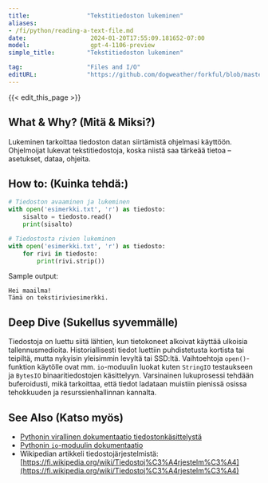 ```yaml
---
title:                "Tekstitiedoston lukeminen"
aliases:
- /fi/python/reading-a-text-file.md
date:                  2024-01-20T17:55:09.181652-07:00
model:                 gpt-4-1106-preview
simple_title:         "Tekstitiedoston lukeminen"

tag:                  "Files and I/O"
editURL:              "https://github.com/dogweather/forkful/blob/master/content/fi/python/reading-a-text-file.md"
---
```


{{< edit_this_page >}}

## What & Why? (Mitä & Miksi?)
Lukeminen tarkoittaa tiedoston datan siirtämistä ohjelmasi käyttöön. Ohjelmoijat lukevat tekstitiedostoja, koska niistä saa tärkeää tietoa – asetukset, dataa, ohjeita.

## How to: (Kuinka tehdä:)
```Python
# Tiedoston avaaminen ja lukeminen
with open('esimerkki.txt', 'r') as tiedosto:
    sisalto = tiedosto.read()
    print(sisalto)

# Tiedostosta rivien lukeminen
with open('esimerkki.txt', 'r') as tiedosto:
    for rivi in tiedosto:
        print(rivi.strip())
```
Sample output:
```
Hei maailma!
Tämä on tekstiriviesimerkki.
```

## Deep Dive (Sukellus syvemmälle)
Tiedostoja on luettu siitä lähtien, kun tietokoneet alkoivat käyttää ulkoisia tallennusmedioita. Historiallisesti tiedot luettiin puhdistetusta kortista tai teipiltä, mutta nykyisin yleisimmin levyltä tai SSD:ltä. Vaihtoehtoja `open()`-funktion käytölle ovat mm. `io`-moduulin luokat kuten `StringIO` testaukseen ja `BytesIO` binaaritiedostojen käsittelyyn. Varsinainen lukuprosessi tehdään buferoidusti, mikä tarkoittaa, että tiedot ladataan muistiin pienissä osissa tehokkuuden ja resurssienhallinnan kannalta.

## See Also (Katso myös)
- [Pythonin virallinen dokumentaatio tiedostonkäsittelystä](https://docs.python.org/3/tutorial/inputoutput.html#reading-and-writing-files)
- [Pythonin `io`-moduulin dokumentaatio](https://docs.python.org/3/library/io.html)
- Wikipedian artikkeli tiedostojärjestelmistä: [https://fi.wikipedia.org/wiki/Tiedostoj%C3%A4rjestelm%C3%A4](https://fi.wikipedia.org/wiki/Tiedostoj%C3%A4rjestelm%C3%A4)
